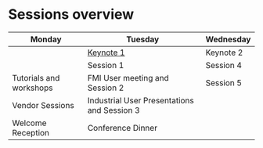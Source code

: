 # Sessions overview

| Monday | Tuesday | Wednesday |
| --- | --- | --- |
|  | [Keynote 1](Keynote1.html) | Keynote 2|
|  | Session 1 | Session 4 |
| Tutorials and workshops | FMI User meeting and Session 2| Session 5 |
|Vendor Sessions | Industrial User Presentations and Session 3 | |
|Welcome Reception | Conference Dinner | |
